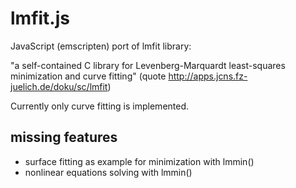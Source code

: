 lmfit.js
========

JavaScript (emscripten) port of lmfit library:

"a self-contained C library for Levenberg-Marquardt least-squares minimization and curve fitting" (quote http://apps.jcns.fz-juelich.de/doku/sc/lmfit)

Currently only curve fitting is implemented.

## missing features

- surface fitting as example for minimization with lmmin()
- nonlinear equations solving with lmmin()

